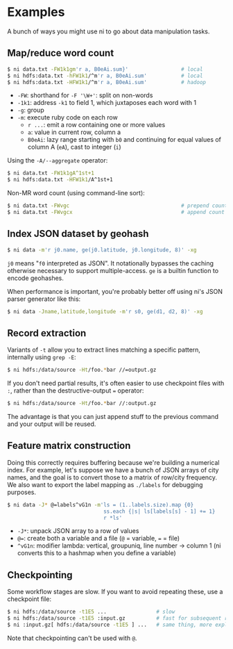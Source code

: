 # Examples
A bunch of ways you might use ni to go about data manipulation tasks.

## Map/reduce word count
```sh
$ ni data.txt -FW1k1gm'r a, B0eAi.sum}'                 # local
$ ni hdfs:data.txt -hFW1k1/^m'r a, B0eAi.sum'           # local
$ ni hdfs:data.txt -HFW1k1/^m'r a, B0eAi.sum'           # hadoop
```

- `-FW`: shorthand for `-F '\W+'`: split on non-words
- `-1k1`: address `-k1` to field 1, which juxtaposes each word with 1
- `-g`: group
- `-m`: execute ruby code on each row
    - `r ...`: emit a row containing one or more values
    - `a`: value in current row, column a
    - `B0eAi`: lazy range starting with `b0` and continuing for equal values
      of column A (`eA`), cast to integer (`i`)

Using the `-A/--aggregate` operator:

```sh
$ ni data.txt -FW1k1gA^1st+1
$ ni hdfs:data.txt -HFW1k1/A^1st+1
```

Non-MR word count (using command-line sort):

```sh
$ ni data.txt -FWvgc                                    # prepend count
$ ni data.txt -FWvgcx                                   # append count
```

## Index JSON dataset by geohash
```sh
$ ni data -m'r j0.name, ge(j0.latitude, j0.longitude, 8)' -xg
```

`j0` means "`f0` interpreted as JSON". It notationally bypasses the caching
otherwise necessary to support multiple-access. `ge` is a builtin function to
encode geohashes.

When performance is important, you're probably better off using ni's JSON
parser generator like this:

```sh
$ ni data -Jname,latitude,longitude -m'r s0, ge(d1, d2, 8)' -xg
```

## Record extraction
Variants of `-t` allow you to extract lines matching a specific pattern,
internally using `grep -E`:

```sh
$ ni hdfs:/data/source -Ht/foo.*bar //=output.gz
```

If you don't need partial results, it's often easier to use checkpoint files
with `:`, rather than the destructive-output `=` operator:

```sh
$ ni hdfs:/data/source -Ht/foo.*bar //:output.gz
```

The advantage is that you can just append stuff to the previous command and
your output will be reused.

## Feature matrix construction
Doing this correctly requires buffering because we're building a numerical
index. For example, let's suppose we have a bunch of JSON arrays of city names,
and the goal is to convert those to a matrix of row/city frequency. We also
want to export the label mapping as `./labels` for debugging purposes.

```sh
$ ni data -J* @=labels^vG1n -m'ls = (1..labels.size).map {0}
                               ss.each {|s| ls[labels[s] - 1] += 1}
                               r *ls'
```

- `-J*`: unpack JSON array to a row of values
- `@=`: create both a variable and a file (`@` = variable, `=` = file)
- `^vG1n`: modifier lambda: vertical, groupuniq, line number -> column 1
  (ni converts this to a hashmap when you define a variable)

## Checkpointing
Some workflow stages are slow. If you want to avoid repeating these, use a
checkpoint file:

```sh
$ ni hdfs:/data/source -t1E5 ...                # slow
$ ni hdfs:/data/source -t1E5 :input.gz          # fast for subsequent runs
$ ni :input.gz[ hdfs:/data/source -t1E5 ] ...   # same thing, more explicit
```

Note that checkpointing can't be used with `@`.
